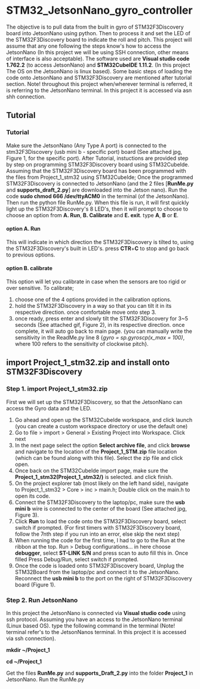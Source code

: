 # STM32_JetsonNano_gyro_controller
The objective is to pull data from the built in gyro of STM32F3Discovery board into JetsonNano using python. Then to process it and set the LED of the STM32F3Discovery board to indicate the roll and pitch. This project will assume that any one following the steps know's how to access the JetsonNano (In this project we will be using SSH connection, other means of interface is also acceptable). The software used are **Visual studio code 1.762.2** (to access JetsonNano) and **STM32CubeIDE 1.11.2**. (In this project The OS on the JetsonNano is linux based). Some basic steps of loading the code onto JetsonNano and STM32F3Discovery are mentioned after tutorial section. Note! throughout this project when/wherever terminal is referred, it is referring to the JetsonNano terminal. In this project it is accessed via asn shh connection.



## Tutorial 
### Tutorial
Make sure the JetsonNano (Any Type A port) is connected to the stm32F3Discovery (usb mini b - specific port) board (See attached jpg, Figure 1, for the specific port). After Tutorial, instuctions are provided step by step on programming STM32F3Discovery board using STM32CubeIde. 
Assuming that the STM32F3Discovery board has been programmed with the files from Project_1_stm32 using STM32CubeIde;
Once the programmed STM32F3Discovery is connected to JetsonNano (and the 2 files [**RunMe.py** and **supports_draft_2.py**] are downloaded into the Jetson nano). Run the code **sudo chmod 666 /dev/ttyACM0** in the terminal (of the JetsonNano). Then run the python file RunMe.py. When this file is run, it will first quickly light up the STM32F3Discovery's 8 LED's, then it will prompt to choose to choose an option from **A. Run**, **B. Calibrate** and **E. exit**. type **A**, **B** or **E**.
#### option A. Run
This will indicate in which direction the STM32F3Discovery is tilted to, using the STM32F3Discovery's built in LED's. press **CTR**+**C** to stop and go back to previous options.
#### option B. calibrate
This option will let you calibrate in case when the sensors are too rigid or over sensitive. To calibrate;
1. choose one of the 4 options provided in the calibration options. 
2. hold the STM32F3Discovery in a way so that you can tilt it in its respective direction. once comfortable move onto step 3.
3. once ready, press enter and slowly tilt the STM32F3Discovery for 3~5 seconds (See attached gif, Figure 2), in its respective direction. once complete, it will auto go back to main page. {you can manually write the sensitivity in the ReadMe.py line 8 {*gyro = sp.gyroscp(x_max = 100)*, where 100 refers to the sensitivity of clockwise pitch}.





## import Project_1_stm32.zip and install onto STM32F3Discovery
### Step 1. import Project_1_stm32.zip
First we will set up the STM32F3Discovery, so that the JetsonNano can access the Gyro data and the LED. 
1. Go ahead and open up the STM32CubeIde workspace, and click launch (you can create a custom workspace directory or use the default one)
2. Go to file > import > General > Existing Project into Workspace. Click next
3. In the next page select the option **Select archive file**, and click **browse** and navigate to the location of the **Project_1_STM.zip** file location (which can be found along with this file). Select the zip file and click open.
4. Once back on the STM32CubeIde import page, make sure the **Project_1_stm32(Project_1_stm32/)** is selected. and click finish.
5. On the project explorer tab (most likely on the left hand side), navigate to Project_1_stm32 > Core > inc > main.h; Double click on the main.h to open its code.
6. Connect the STM32F3Discovery to the laptop/pc, make sure the **usb mini b** wire is connected to the center of the board (See attached jpg, Figure 3).
7. Click **Run** to load the code onto the STM32F3Discovery board, select switch if prompted. (For first timers with STM32F3Discovery board, follow the 7nth step if you run into an error, else skip the next step)
8. When running the code for the first time, I had to go to the Run at the ribbon at the top. Run > Debug configurations... in here choose **debugger**, select **ST-LINK S/N** and press scan to auto fill this in. Once filled Press Debug/Run, select switch if prompted.
9. Once the code is loaded onto STM32F3Discovery board, Unplug the STM32Board from the laptop/pc and connect it to the JetsonNano. Reconnect the **usb mini b** to the port on the right of STM32F3Discovery board (Figure 1).



### Step 2. Run JetsonNano
In this project the JetsonNano is connected via **Visual studio code** using ssh protocol. Assuming you have an access to the JetsonNano terminal (Linux based OS).
 type the following command in the terminal (Note! terminal refer's to the JetsonNanos terminal. In this project it is accessed via ssh connection).
 
**mkdir ~/Project_1**

**cd ~/Project_1**

Get the files **RunMe.py** and **supports_Draft_2.py** into the folder **Project_1** in JetsonNano.
Run the RunMe.py
